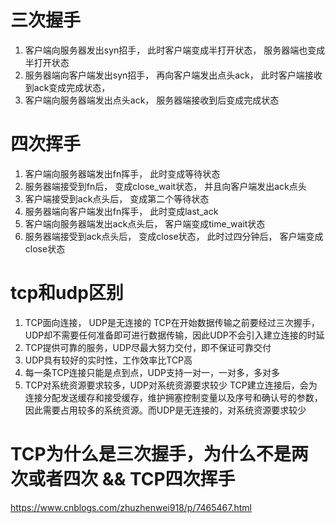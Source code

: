 # 三次握手
1. 客户端向服务器发出syn招手， 此时客户端变成半打开状态， 服务器端也变成半打开状态
2. 服务器端向客户端发出syn招手， 再向客户端发出点头ack， 此时客户端接收到ack变成完成状态， 
3. 客户端向服务器端发出点头ack， 服务器端接收到后变成完成状态
# 四次挥手
1. 客户端向服务器端发出fn挥手， 此时变成等待状态
2. 服务器端接受到fn后， 变成close_wait状态， 并且向客户端发出ack点头
3. 客户端接受到ack点头后， 变成第二个等待状态
4. 服务器端向客户端发出fn挥手， 此时变成last_ack
5. 客户端向服务器端发出ack点头后， 客户端变成time_wait状态
6. 服务器端接受到ack点头后， 变成close状态， 此时过四分钟后， 客户端变成close状态


# tcp和udp区别
1. TCP面向连接， UDP是无连接的
   TCP在开始数据传输之前要经过三次握手，UDP却不需要任何准备即可进行数据传输，因此UDP不会引入建立连接的时延
2. TCP提供可靠的服务，UDP尽最大努力交付，即不保证可靠交付
3. UDP具有较好的实时性，工作效率比TCP高
4. 每一条TCP连接只能是点到点，UDP支持一对一，一对多，多对多
5. TCP对系统资源要求较多，UDP对系统资源要求较少
   TCP建立连接后，会为连接分配发送缓存和接受缓存，维护拥塞控制变量以及序号和确认号的参数，因此需要占用较多的系统资源。而UDP是无连接的，对系统资源要求较少

# TCP为什么是三次握手，为什么不是两次或者四次 && TCP四次挥手
https://www.cnblogs.com/zhuzhenwei918/p/7465467.html